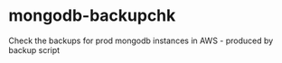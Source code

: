 mongodb-backupchk
=================

Check the backups for prod mongodb instances in AWS - produced by backup script